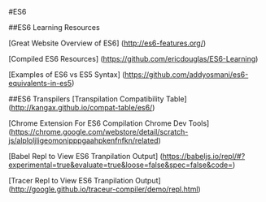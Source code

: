 #ES6

##ES6 Learning Resources

[Great Website Overview of ES6] (http://es6-features.org/)

[Compiled ES6 Resources] (https://github.com/ericdouglas/ES6-Learning)

[Examples of ES6 vs ES5 Syntax] (https://github.com/addyosmani/es6-equivalents-in-es5)

##ES6 Transpilers
[Transpilation Compatibility Table] (http://kangax.github.io/compat-table/es6/)

[Chrome Extension For ES6 Compilation Chrome Dev Tools] (https://chrome.google.com/webstore/detail/scratch-js/alploljligeomonipppgaahpkenfnfkn/related)

[Babel Repl to View ES6 Tranpilation Output] (https://babeljs.io/repl/#?experimental=true&evaluate=true&loose=false&spec=false&code=)

[Tracer Repl to View ES6 Tranpilation Output]
(http://google.github.io/traceur-compiler/demo/repl.html)
